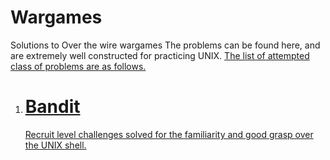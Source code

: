 # Wargames
Solutions to Over the wire wargames
The problems can be found here, and are extremely well constructed for practicing UNIX.
<a href="http://overthewire.org/wargames/">
The list of attempted class of problems are as follows.
<ol>
	<li>
		<h1>Bandit</h1>
		Recruit level challenges solved for the familiarity and good grasp over the UNIX shell.	
	</li>
</ol>